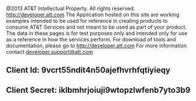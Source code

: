 @2013 AT&T Intellectual Property. All rights reserved. http://developer.att.com The Application hosted on this site are working examples intended to be used for reference in creating products to consume AT&T Services and not meant to be used as part of your product. The data in these pages is for test purposes only and intended only for use as a reference in how the services perform. For download of tools and documentation, please go to http://developer.att.com For more information contact developer.support@att.com


## Client Id: 9vcrt55ndit4n50ajefhvrhfqtiyieqy

## Client Secret: iklbmhrjoiuji9wtopzlwfenb7yto3b9


